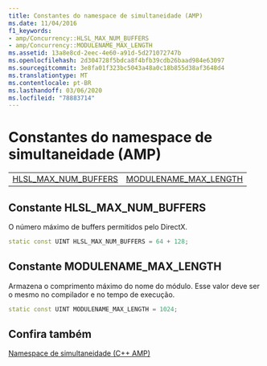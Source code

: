 ```yaml
---
title: Constantes do namespace de simultaneidade (AMP)
ms.date: 11/04/2016
f1_keywords:
- amp/Concurrency::HLSL_MAX_NUM_BUFFERS
- amp/Concurrency::MODULENAME_MAX_LENGTH
ms.assetid: 13a8e8cd-2eec-4e60-a91d-5d271072747b
ms.openlocfilehash: 2d304728f5bdca8f4bfb39cdb26baad984e63097
ms.sourcegitcommit: 3e8fa01f323bc5043a48a0c18b855d38af3648d4
ms.translationtype: MT
ms.contentlocale: pt-BR
ms.lasthandoff: 03/06/2020
ms.locfileid: "78883714"
---
```

# <a name="concurrency-namespace-constants-amp"></a>Constantes do namespace de simultaneidade (AMP)

|||
|-|-|
|[HLSL_MAX_NUM_BUFFERS](#hlsl_max_num_buffers)|[MODULENAME_MAX_LENGTH](#modulename_max_length)|

## <a name="hlsl_max_num_buffers"></a>Constante HLSL_MAX_NUM_BUFFERS

O número máximo de buffers permitidos pelo DirectX.

```cpp
static const UINT HLSL_MAX_NUM_BUFFERS = 64 + 128;
```

## <a name="modulename_max_length"></a>Constante MODULENAME_MAX_LENGTH

Armazena o comprimento máximo do nome do módulo. Esse valor deve ser o mesmo no compilador e no tempo de execução.

```cpp
static const UINT MODULENAME_MAX_LENGTH = 1024;
```

## <a name="see-also"></a>Confira também

[Namespace de simultaneidade (C++ AMP)](concurrency-namespace-cpp-amp.md)
